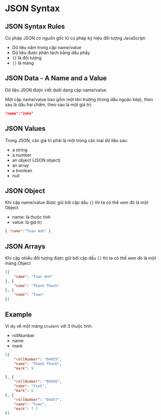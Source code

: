 # JSON Syntax

## JSON Syntax Rules
Cú pháp JSON có nguồn gốc từ cú pháp ký hiệu đối tượng JavaScript:
- Dữ liệu nằm trong cặp name/value
- Dữ liệu được phân tách bằng dấu phẩy 
- `{}` là đối tượng
- `[]` là mảng

## JSON Data - A Name and a Value
Dữ liệu JSON được viết dưới dạng cặp name/value.

Một cặp name/value bao gồm một tên trường (trong dấu ngoặc kép), theo sau là dấu hai chấm, theo sau là một giá trị:

```json
"name":"John"
```

## JSON Values
Trong JSON, các giá trị phải là một trong các loại dữ liệu sau:

- a string
- a number
- an object (JSON object)
- an array
- a boolean
- null

## JSON Object
Khi cặp name/value được giữ bởi cặp dấu `{}` thì ta có thể xem đó là một Object
- name: là thuộc tính
- value: là giá trị

```json
{ "name":"Tuan Anh" }
```

## JSON Arrays
Khi cặp nhiều đối tượng được giữ bởi cặp dấu `[]` thì ta có thể xem đó là một mảng Object

```json
[{
    "name": "Tuan Anh"
}, {
    "name": "Thanh Thanh"
}, {
    "name": "Tuan"
}]
```

## Example
Ví dụ về một mảng `Student` với 3 thuộc tính:
- rollNumber
- name
- mark

```json
[{
    "rollNumber": "04455",
    "name": "Thanh Thanh",
    "mark": 9

}, {
    "rollNumber": "04456",
    "name": "Viet",
    "mark": 6
}, {
    "rollNumber": "04457",
    "name": "Tuan",
    "mark": 7.7
}]
```

